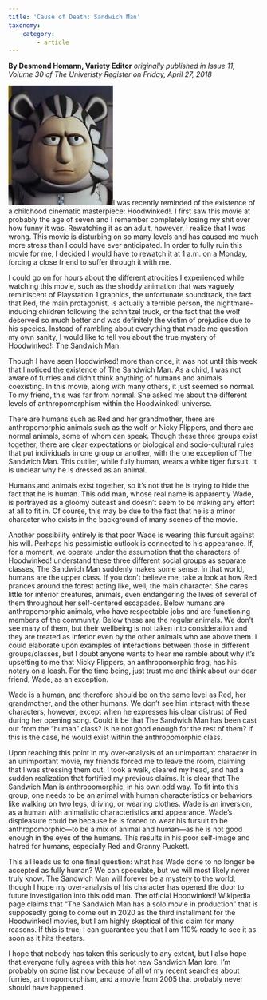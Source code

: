 ```yaml
---
title: 'Cause of Death: Sandwich Man'
taxonomy:
    category:
        - article
---
```


**By Desmond Homann, Variety Editor** _originally published in Issue 11, Volume 30 of The Univeristy Register on Friday, April 27, 2018_

![](wade-min.jpg)I was recently reminded of the existence of a childhood cinematic masterpiece: Hoodwinked!. I first saw this movie at probably the age of seven and I remember completely losing my shit over how funny it was. Rewatching it as an adult, however, I realize that I was wrong. This movie is disturbing on so many levels and has caused me much more stress than I could have ever anticipated. In order to fully ruin this movie for me, I decided I would have to rewatch it at 1 a.m. on a Monday, forcing a close friend to suffer through it with me.

I could go on for hours about the different atrocities I experienced while watching this movie, such as the shoddy animation that was vaguely reminiscent of Playstation 1 graphics, the unfortunate soundtrack, the fact that Red, the main protagonist, is actually a terrible person, the nightmare-inducing children following the schnitzel truck, or the fact that the wolf deserved so much better and was definitely the victim of prejudice due to his species. Instead of rambling about everything that made me question my own sanity, I would like to tell you about the true mystery of Hoodwinked!: The Sandwich Man.

Though I have seen Hoodwinked! more than once, it was not until this week that I noticed the existence of The Sandwich Man. As a child, I was not aware of furries and didn’t think anything of humans and animals coexisting. In this movie, along with many others, it just seemed so normal. To my friend, this was far from normal. She asked me about the different levels of anthropomorphism within the Hoodwinked! universe. 

There are humans such as Red and her grandmother, there are anthropomorphic animals such as the wolf or Nicky Flippers, and there are normal animals, some of whom can speak. Though these three groups exist together, there are clear expectations or biological and socio-cultural rules that put individuals in one group or another, with the one exception of The Sandwich Man. This outlier, while fully human, wears a white tiger fursuit. It is unclear why he is dressed as an animal.

Humans and animals exist together, so it’s not that he is trying to hide the fact that he is human. This odd man, whose real name is apparently Wade, is portrayed as a gloomy outcast and doesn’t seem to be making any effort at all to fit in. Of course, this may be due to the fact that he is a minor character who exists in the background of many scenes of the movie.

Another possibility entirely is that poor Wade is wearing this fursuit against his will. Perhaps his pessimistic outlook is connected to his appearance. If, for a moment, we operate under the assumption that the characters of Hoodwinked! understand these three different social groups as separate classes, The Sandwich Man suddenly makes some sense. In that world, humans are the upper class. If you don’t believe me, take a look at how Red prances around the forest acting like, well, the main character. She cares little for inferior creatures, animals, even endangering the lives of several of them throughout her self-centered escapades. Below humans are anthropomorphic animals, who have respectable jobs and are functioning members of the community. Below these are the regular animals. We don’t see many of them, but their wellbeing is not taken into consideration and they are treated as inferior even by the other animals who are above them. I could elaborate upon examples of interactions between those in different groups/classes, but I doubt anyone wants to hear me ramble about why it’s upsetting to me that Nicky Flippers, an anthropomorphic frog, has his notary on a leash. For the time being, just trust me and think about our dear friend, Wade, as an exception. 

Wade is a human, and therefore should be on the same level as Red, her grandmother, and the other humans. We don’t see him interact with these characters, however, except when he expresses his clear distrust of Red during her opening song. Could it be that The Sandwich Man has been cast out from the “human” class? Is he not good enough for the rest of them? If this is the case, he would exist within the anthropomorphic class.

Upon reaching this point in my over-analysis of an unimportant character in an unimportant movie, my friends forced me to leave the room, claiming that I was stressing them out. I took a walk, cleared my head, and had a sudden realization that fortified my previous claims. It is clear that The Sandwich Man is anthropomorphic, in his own odd way. To fit into this group, one needs to be an animal with human characteristics or behaviors like walking on two legs, driving, or wearing clothes. Wade is an inversion, as a human with animalistic characteristics and appearance. Wade’s displeasure could be because he is forced to wear his fursuit to be anthropomorphic—to be a mix of animal and human—as he is not good enough in the eyes of the humans. This results in his poor self-image and hatred for humans, especially Red and Granny Puckett. 

This all leads us to one final question: what has Wade done to no longer be accepted as fully human? We can speculate, but we will most likely never truly know. The Sandwich Man will forever be a mystery to the world, though I hope my over-analysis of his character has opened the door to future investigation into this odd man. The official Hoodwinked! Wikipedia page claims that “The Sandwich Man has a solo movie in production” that is supposedly going to come out in 2020 as the third installment for the Hoodwinked! movies, but I am highly skeptical of this claim for many reasons. If this is true, I can guarantee you that I am 110% ready to see it as soon as it hits theaters. 

I hope that nobody has taken this seriously to any extent, but I also hope that everyone fully agrees with this hot new Sandwich Man lore. I’m probably on some list now because of all of my recent searches about furries, anthropomorphism, and a movie from 2005 that probably never should have happened.